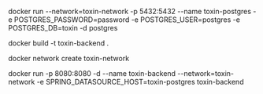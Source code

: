 docker run --network=toxin-network -p 5432:5432 --name toxin-postgres -e POSTGRES_PASSWORD=password -e POSTGRES_USER=postgres -e POSTGRES_DB=toxin -d postgres

docker build -t toxin-backend .

docker network create toxin-network

docker run -p 8080:8080 -d --name toxin-backend --network=toxin-network -e SPRING_DATASOURCE_HOST=toxin-postgres toxin-backend